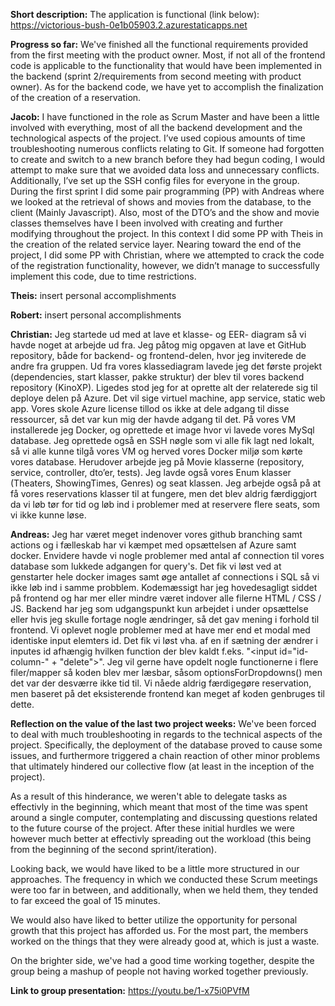 **Short description:**
The application is functional (link below):
https://victorious-bush-0e1b05903.2.azurestaticapps.net

**Progress so far:**
We've finished all the functional requirements provided from the first meeting with the product owner.
Most, if not all of the frontend code is applicable to the functionality that would have been implemented in the backend
(sprint 2/requirements from second meeting with product owner).
As for the backend code, we have yet to accomplish the finalization of the creation of a reservation.

**Jacob:**
I have functioned in the role as Scrum Master and have been a little involved with everything, most of all the backend development and the technological aspects of the project.
I’ve used copious amounts of time troubleshooting numerous conflicts relating to Git. If someone had forgotten to create and switch to a new branch before they had begun coding, I would attempt to make sure that we avoided data loss and unnecessary conflicts.
Additionally, I’ve set up the SSH config files for everyone in the group.
During the first sprint I did some pair programming (PP) with Andreas where we looked at the retrieval of shows and movies from the database, to the client (Mainly Javascript).
Also, most of the DTO’s and the show and movie classes themselves have I been involved with creating and further modifying throughout the project. 
In this context I did some PP with Theis in the creation of the related service layer.
Nearing toward the end of the project, I did some PP with Christian, where we attempted to crack the code of the registration functionality, however, we didn’t manage to successfully implement this code, due to time restrictions.


**Theis:**
insert personal accomplishments

**Robert:**
insert personal accomplishments

**Christian:**
Jeg startede ud med at lave et klasse- og EER- diagram så vi havde noget at arbejde ud fra.
Jeg påtog mig opgaven at lave et GitHub repository, både for backend- og frontend-delen, hvor jeg inviterede de andre fra gruppen. 
Ud fra vores klassediagram lavede jeg det første projekt (dependencies, start klasser, pakke struktur) der blev til vores backend repository (KinoXP).
Ligedes stod jeg for at oprette alt der relaterede sig til deploye delen på Azure. Det vil sige virtuel machine, app service, static web app. Vores skole Azure license tillod os ikke at dele adgang til disse ressourcer, så det var kun mig der havde adgang til det. 
På vores VM installerede jeg Docker, og oprettede et image hvor vi lavede vores MySql database.
Jeg oprettede også en SSH nøgle som vi alle fik lagt ned lokalt, så vi alle kunne tilgå vores VM og herved vores Docker miljø som kørte vores database.
Herudover arbejde jeg på Movie klasserne (repository, service, controller, dto’er, tests).
Jeg lavde også vores Enum klasser (Theaters, ShowingTimes, Genres) og seat klassen.
Jeg arbejde også på at få vores reservations klasser til at fungere, men det blev aldrig færdiggjort da vi løb tør for tid og løb ind i problemer med at reservere flere seats, som vi ikke kunne løse.

**Andreas:**
Jeg har været meget indenover vores github branching samt actions og i fælleskab har vi kæmpet med opsættelsen af Azure samt docker. Envidere havde vi nogle problemer med antal af connection til vores database som lukkede adgangen for query's. Det fik vi løst ved at genstarter hele docker images samt øge antallet af connections i SQL så vi ikke løb ind i samme probblem. Kodemæssigt har jeg hovedesagligt siddet på frontend og har mer eller mindre været indover alle filerne HTML / CSS  / JS.
Backend har jeg som udgangspunkt kun arbejdet i under opsættelse eller hvis jeg skulle fortage nogle ændringer, så det gav mening i forhold til frontend. Vi oplevet nogle problemer med at have mer end et modal med identiske input elemters id. Det fik vi løst vha. af en if sætning der ændrer i inputes id afhængig hvilken function der blev kaldt f.eks. "<input id="id-column-" + "delete">". Jeg vil gerne have opdelt nogle functionerne i flere filer/mapper så koden blev mer læsbar, såsom optionsForDropdowns() men det var der desværre ikke tid til. Vi nåede aldrig færdigegøre reservation, men baseret på det eksisterende frontend kan meget af koden genbruges til dette. 




**Reflection on the value of the last two project weeks:**
We've been forced to deal with much troubleshooting in regards to the technical aspects of the project.
Specifically, the deployment of the database proved to cause some issues, and furthermore triggered a chain reaction of other minor problems that ultimately hindered our collective flow (at least in the inception of the project).

As a result of this hinderance, we weren't able to delegate tasks as effectivly in the beginning, which meant that most of the time was spent around a single computer, contemplating and discussing questions related to the future course of the project.
After these initial hurdles we were however much better at effectivly spreading out the workload (this being from the beginning of the second sprint/iteration).

Looking back, we would have liked to be a little more structured in our approaches.
The frequency in which we conducted these Scrum meetings were too far in between, and additionally, when we held them, they tended to far exceed the goal of 15 minutes.

We would also have liked to better utilize the opportunity for personal growth that this project has afforded us.
For the most part, the members worked on the things that they were already good at, which is just a waste.

On the brighter side, we've had a good time working together, despite the group being a mashup of people not having worked together previously.



**Link to group presentation:**
https://youtu.be/1-x75i0PVfM

